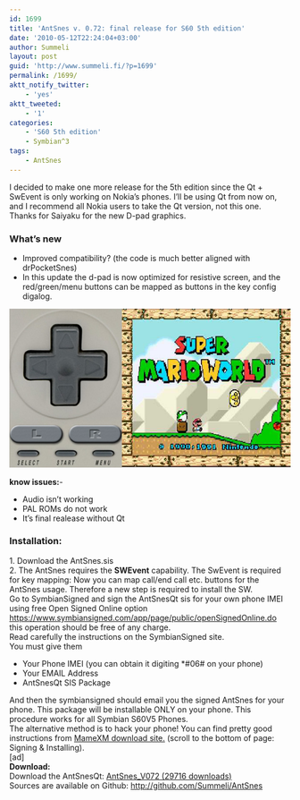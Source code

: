 ```yaml
---
id: 1699
title: 'AntSnes v. 0.72: final release for S60 5th edition'
date: '2010-05-12T22:24:04+03:00'
author: Summeli
layout: post
guid: 'http://www.summeli.fi/?p=1699'
permalink: /1699/
aktt_notify_twitter:
    - 'yes'
aktt_tweeted:
    - '1'
categories:
    - 'S60 5th edition'
    - Symbian^3
tags:
    - AntSnes
---
```


I decided to make one more release for the 5th edition since the Qt + SwEvent is only working on Nokia’s phones. I’ll be using Qt from now on, and I recommend all Nokia users to take the Qt version, not this one.  
Thanks for Saiyaku for the new D-pad graphics.  

### What’s new

- Improved compatibility? (the code is much better aligned with drPocketSnes)
- In this update the d-pad is now optimized for resistive screen, and the red/green/menu buttons can be mapped as buttons in the key config digalog.

![](/jekyll-export//wp-content/uploads/2010/05/largeDPad.jpg)


**know issues:**- 
- Audio isn’t working
- PAL ROMs do not work
- It’s final realease without Qt

  
### Installation:     
1\. Download the AntSnes.sis  
2\. The AntSnes requires the **SWEvent** capability. The SwEvent is required for key mapping: Now you can map call/end call etc. buttons for the AntSnes usage. Therefore a new step is required to install the SW.  
Go to SymbianSigned and sign the AntSnesQt sis for your own phone IMEI  
using free Open Signed Online option <https://www.symbiansigned.com/app/page/public/openSignedOnline.do> this operation should be free of any charge.  
Read carefully the instructions on the SymbianSigned site.  
You must give them

- Your Phone IMEI (you can obtain it digiting \*#06# on your phone)
- Your EMAIL Address
- AntSnesQt SIS Package

And then the symbiansigned should email you the signed AntSnes for your phone. This package will be installable ONLY on your phone. This procedure works for all Symbian S60V5 Phones.  
The alternative method is to hack your phone! You can find pretty good instructions from [MameXM download site.](https://sites.google.com/site/mamexm/Home/download-1-03) (scroll to the bottom of page: Signing &amp; Installing).  
\[ad\]  
**Download:**  
Download the AntSnesQt: [ AntSnes\_V072 (29716 downloads) ](/jekyll-export/wp-content/uploads/downloads/2010/05/AntSnes_v072.sis)  
Sources are available on Github: <http://github.com/Summeli/AntSnes>